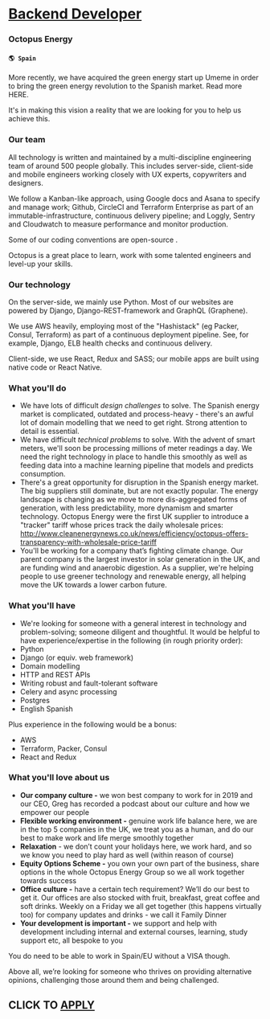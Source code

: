 # [Backend Developer](https://www.remotewlb.com/apply/backend-developer-80714)  
### Octopus Energy  
#### `🌎 Spain`  

More recently, we have acquired the green energy start up Umeme in order to bring the green energy revolution to the Spanish market. Read more HERE.

It's in making this vision a reality that we are looking for you to help us achieve this.

### Our team

All technology is written and maintained by a multi-discipline engineering team of around 500 people globally. This includes server-side, client-side and mobile engineers working closely with UX experts, copywriters and designers.

We follow a Kanban-like approach, using Google docs and Asana to specify and manage work; Github, CircleCI and Terraform Enterprise as part of an immutable-infrastructure, continuous delivery pipeline; and Loggly, Sentry and Cloudwatch to measure performance and monitor production.

Some of our coding conventions are open-source .

Octopus is a great place to learn, work with some talented engineers and level-up your skills.

### Our technology

On the server-side, we mainly use Python. Most of our websites are powered by Django, Django-REST-framework and GraphQL (Graphene).

We use AWS heavily, employing most of the "Hashistack" (eg Packer, Consul, Terraform) as part of a continuous deployment pipeline. See, for example, Django, ELB health checks and continuous delivery.

Client-side, we use React, Redux and SASS; our mobile apps are built using native code or React Native.

### What you'll do

  * We have lots of difficult _design challenges_ to solve. The Spanish energy market is complicated, outdated and process-heavy - there's an awful lot of domain modelling that we need to get right. Strong attention to detail is essential.
  * We have difficult _technical problems_ to solve. With the advent of smart meters, we'll soon be processing millions of meter readings a day. We need the right technology in place to handle this smoothly as well as feeding data into a machine learning pipeline that models and predicts consumption.
  * There's a great opportunity for disruption in the Spanish energy market. The big suppliers still dominate, but are not exactly popular. The energy landscape is changing as we move to more dis-aggregated forms of generation, with less predictability, more dynamism and smarter technology. Octopus Energy were the first UK supplier to introduce a "tracker" tariff whose prices track the daily wholesale prices: http://www.cleanenergynews.co.uk/news/efficiency/octopus-offers-transparency-with-wholesale-price-tariff
  * You'll be working for a company that’s fighting climate change. Our parent company is the largest investor in solar generation in the UK, and are funding wind and anaerobic digestion. As a supplier, we're helping people to use greener technology and renewable energy, all helping move the UK towards a lower carbon future.

### What you'll have

  * We're looking for someone with a general interest in technology and problem-solving; someone diligent and thoughtful. It would be helpful to have experience/expertise in the following (in rough priority order):
  * Python
  * Django (or equiv. web framework)
  * Domain modelling
  * HTTP and REST APIs
  * Writing robust and fault-tolerant software
  * Celery and async processing
  * Postgres
  * English Spanish

Plus experience in the following would be a bonus:

  * AWS
  * Terraform, Packer, Consul
  * React and Redux

### What you'll love about us

  *  **Our company culture -** we won best company to work for in 2019 and our CEO, Greg has recorded a podcast about our culture and how we empower our people 
  * **Flexible working environment -** genuine work life balance here, we are in the top 5 companies in the UK, we treat you as a human, and do our best to make work and life merge smoothly together 
  * **Relaxation** \- we don’t count your holidays here, we work hard, and so we know you need to play hard as well (within reason of course) 
  * **Equity Options Scheme -** you own your own part of the business, share options in the whole Octopus Energy Group so we all work together towards success 
  * **Office culture -** have a certain tech requirement? We’ll do our best to get it. Our offices are also stocked with fruit, breakfast, great coffee and soft drinks. Weekly on a Friday we all get together (this happens virtually too) for company updates and drinks - we call it Family Dinner 
  * **Your development is important -** we support and help with development including internal and external courses, learning, study support etc, all bespoke to you 

You do need to be able to work in Spain/EU without a VISA though.

Above all, we’re looking for someone who thrives on providing alternative opinions, challenging those around them and being challenged.

  
## CLICK TO [APPLY](https://www.remotewlb.com/apply/backend-developer-80714)

